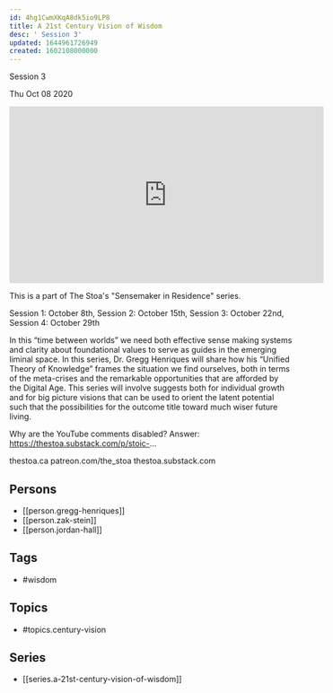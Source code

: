 ```yaml
---
id: 4hg1CwmXKqA8dk5io9LP8
title: A 21st Century Vision of Wisdom
desc: ' Session 3'
updated: 1644961726949
created: 1602108000000
---
```



 Session 3

Thu Oct 08 2020

<iframe width="560" height="315" src="https://www.youtube.com/embed/ytgmu1KdxUA" title="A 21st Century Vision of Wisdom: Session 3 w/ Gregg Henriques feat. Zak Stein and Jordan Hall" frameborder="0" allow="accelerometer; autoplay; clipboard-write; encrypted-media; gyroscope; picture-in-picture" allowfullscreen ></iframe>

This is a part of The Stoa's "Sensemaker in Residence" series. 

Session 1: October 8th, 
Session 2: October 15th, 
Session 3: October 22nd, 
Session 4: October 29th 

In this “time between worlds” we need both effective sense making systems and clarity about foundational values to serve as guides in the emerging liminal space. In this series, Dr. Gregg Henriques will share how his “Unified Theory of Knowledge” frames the situation we find ourselves, both in terms of the meta-crises and the remarkable opportunities that are afforded by the Digital Age. This series will involve suggests both for individual growth and for big picture visions that can be used to orient the latent potential such that the possibilities for the outcome title toward much wiser future living.

Why are the YouTube comments disabled? Answer: https://thestoa.substack.com/p/stoic-...

thestoa.ca
patreon.com/the_stoa
thestoa.substack.com

## Persons

- [[person.gregg-henriques]]
- [[person.zak-stein]]
- [[person.jordan-hall]]

## Tags

- #wisdom

## Topics

- #topics.century-vision

## Series

- [[series.a-21st-century-vision-of-wisdom]]


